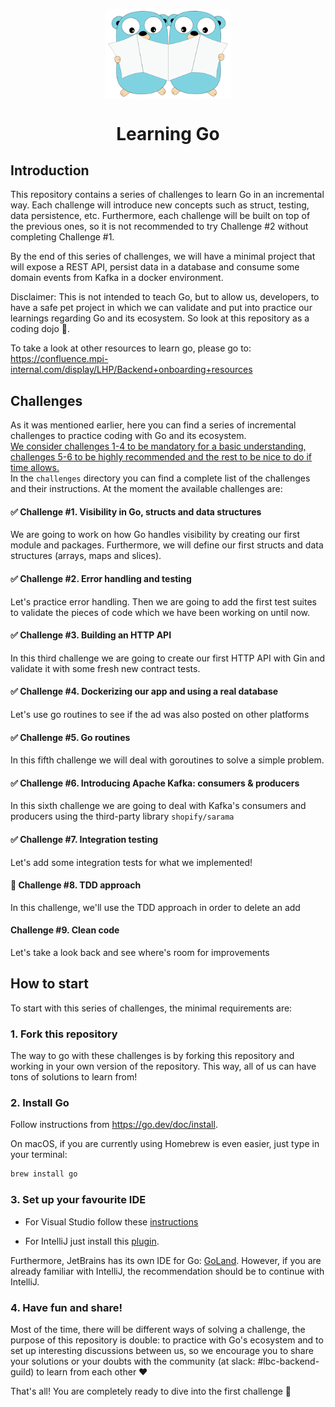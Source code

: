 <p align="center">
    <img alt="Two gophers reading something" src="img/gopher.png" width="200px" style="display: block; margin: 0 auto"/>
</p>

<h1 align="center">
  Learning Go
</h1>

## Introduction

This repository contains a series of challenges to learn Go in an incremental way. Each challenge will introduce
new concepts such as struct, testing, data persistence, etc. Furthermore, each challenge will be built on top of the
previous ones, so it is not recommended to try Challenge #2 without completing Challenge #1.

By the end of this series of challenges, we will have a minimal project that will expose a REST API, persist data in
a database and consume some domain events from Kafka in a docker environment.

Disclaimer: This is not intended to teach Go, but to allow us, developers, to have a safe pet project in which
we can validate and put into practice our learnings regarding Go and its ecosystem. So look at this repository as a
coding dojo 🥷.

To take a look at other resources to learn go, please go to: 
https://confluence.mpi-internal.com/display/LHP/Backend+onboarding+resources

## Challenges

As it was mentioned earlier, here you can find a series of incremental challenges to practice coding with Go and its
ecosystem.  
<ins>We consider challenges 1-4 to be mandatory for a basic understanding, challenges 5-6 to be highly recommended and the rest to be nice to do if time allows.</ins>  
In the `challenges` directory you can find a complete list of the challenges and their instructions. At the
moment the available challenges are:

#### ✅ Challenge #1. Visibility in Go, structs and data structures

We are going to work on how Go handles visibility by creating our first module and packages. 
Furthermore, we will define our first structs and data structures (arrays, maps and slices).

#### ✅ Challenge #2. Error handling and testing

Let's practice error handling. Then we are going to add the first test suites to validate 
the pieces of code which we have been working on until now.

#### ✅ Challenge #3. Building an HTTP API

In this third challenge we are going to create our first HTTP API with Gin and validate it with some fresh new 
contract tests.

#### ✅ Challenge #4. Dockerizing our app and using a real database

Let's use go routines to see if the ad was also posted on other platforms

#### ✅ Challenge #5. Go routines

In this fifth challenge we will deal with goroutines to solve a simple problem.

#### ✅  Challenge #6. Introducing Apache Kafka: consumers & producers

In this sixth challenge we are going to deal with Kafka's consumers and producers using the third-party library 
`shopify/sarama`

#### ✅ Challenge #7. Integration testing

Let's add some integration tests for what we implemented!

#### 🎯 Challenge #8. TDD approach

In this challenge, we'll use the TDD approach in order to delete an add

#### Challenge #9. Clean code

Let's take a look back and see where's room for improvements


## How to start

To start with this series of challenges, the minimal requirements are:

### 1. Fork this repository

The way to go with these challenges is by forking this repository and working in your own version of the repository.
This way, all of us can have tons of solutions to learn from!

### 2. Install Go

Follow instructions from https://go.dev/doc/install. 

On macOS, if you are currently using Homebrew is even easier, just type in your terminal:
```bash
brew install go
```

### 3. Set up your favourite IDE

* For Visual Studio follow these [instructions](https://learn.microsoft.com/en-us/azure/developer/go/configure-visual-studio-code)

* For IntelliJ just install this [plugin](https://plugins.jetbrains.com/plugin/9568-go?_ga=2.122569868.664457569.1681124920-637112615.1649069055&_gl=1%2A1upp818%2A_ga%2ANjM3MTEyNjE1LjE2NDkwNjkwNTU.%2A_ga_9J976DJZ68%2AMTY4MTEyNDkyMC41My4wLjE2ODExMjQ5MjAuNjAuMC4w).

Furthermore, JetBrains has its own IDE for Go: [GoLand](https://www.jetbrains.com/go/promo/). However, if you are already 
familiar with IntelliJ, the recommendation should be to continue with IntelliJ.

### 4. Have fun and share!

Most of the time, there will be different ways of solving a challenge, the purpose of this repository is double: to 
practice with Go's ecosystem and to set up interesting discussions between us, so we encourage you to share your solutions
or your doubts with the community (at slack: #lbc-backend-guild) to learn from each other ❤️

That's all! You are completely ready to dive into the first challenge 🚀
